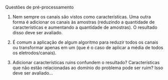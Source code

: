 Questões de pré-processamento
01. Nem sempre os canais são vistos como características. Uma outra forma é adicionar os canais às amostras (reduzindo a quantidade de características e aumentando a quantidade de amostras). O resultado disso deve ser avaliado.

02. É comum a aplicação de algum algoritmo para reduzir todos os canais ou transformar apenas em um (que é o caso de aplicar a média de todos os eletrodos/canais).

03. Adicionar características ruins confundem o resultado? Características que não estão relacionadas ao domínio do problema pode ser ruim? Isso deve ser avaliado...

